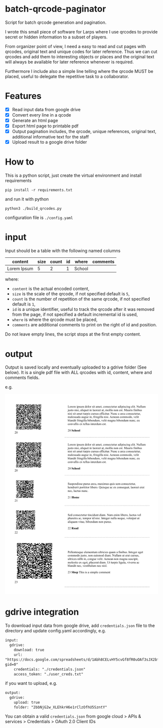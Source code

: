 # batch-qrcode-paginator
Script for batch qrcode generation and pagination.

I wrote this small piece of software for Larps where I use qrcodes to provide secret or hidden information to
a subset of players.

From organizer point of view, I need a easy to read and cut pages 
with qrcodes, original text and unique codes for later reference.
Thus we can cut qrcodes and add them to interesting objects or places
and the original text will always be available for later reference whenever is required.

Furthermore I include also a simple line telling where the qrcode MUST be placed,
useful to delegate the repetitive task to a collaborator.

# Features

- [x] Read input data from google drive
- [x] Convert every line in a qcode
- [x] Generate an html page
- [x] Export html page to printable pdf
- [x] Output pagination includes, the qrcode, unique references, original text, additional informative text for the staff
- [x] Upload result to a google drive folder

# How to

This is a python script, just create the virtual environment and install requirements

```
pip install -r requirements.txt
```

and run it with python

```
python3 ./build_qrcodes.py
```

configuration file is `./config.yaml`

# input 

Input should be a table with the following named columns

| content     | size | count | id | where  | comments |
|-------------|------|-------|----|--------|----------|
| Lorem Ipsum | 5    | 2     | 1  | School |          |

where:
- `content` is the actual encoded content,
- `size` is the scale of the qrcode, if not specified default is `5`,
- `count` is the number of repetition of the same qrcode, if not specified default is `1`,
- `id` is a unique identifier, useful to track the qrcode after it was removed from the page, if not specified a default incremental id is used,
- `where` is where the qrcode must be placed,
- `comments` are additional comments to print on the right of id and position.

Do not leave empty lines, the script stops at the first empty content.

# output

Output is saved locally and eventually uploaded to a gdrive folder (See below).
It is a single pdf file with ALL qrcodes with id, content, where and comments fields.

e.g.

![example_output.png](example_output.png)

# gdrive integration

To download input data from google drive, add `credentials.json` file to the directory and update
config.yaml accordingly, e.g.

```
input:
  gdrive:
    download: true
    url: "https://docs.google.com/spreadsheets/d/1Abh8CELvHY5cvGf8fR0uOAf3sJX2bf1_Pi4Iv9ch1p4/edit?gid=0"
    credentials: "./credentials.json"
    access_token: "./user_creds.txt"
```

if you want to upload, e.g.

```
output:
  gdrive:
    upload: true
    folder: "2bbNjG2w_XLEhkrH6e1rClzOfhU5SzntY"
```

You can obtain a valid `credentials.json` from google cloud > APIs & services > Credentials > OAuth 2.0 Client IDs



